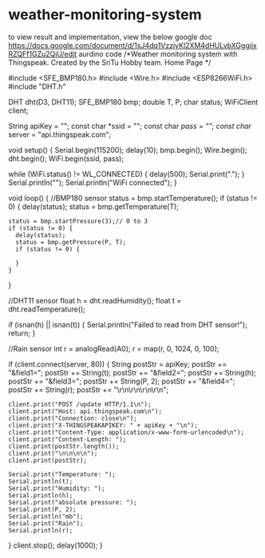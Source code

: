 # weather-monitoring-system
to view result and implementation, view the below google doc
https://docs.google.com/document/d/1sJ4dq1VzzjyKl2XM4dHULvbXGggiixRZQFf1GZu2QiU/edit
aurdino code
/*Weather monitoring system with Thingspeak.
   Created by the SriTu Hobby team.
   Home Page
*/

#include <SFE_BMP180.h>
#include <Wire.h>
#include <ESP8266WiFi.h>
#include "DHT.h"

DHT dht(D3, DHT11);
SFE_BMP180 bmp;
double T, P;
char status;
WiFiClient client;

String apiKey = "";
const char *ssid =  "";
const char *pass =  "";
const char* server = "api.thingspeak.com";


void setup() {
  Serial.begin(115200);
  delay(10);
  bmp.begin();
  Wire.begin();
  dht.begin();
  WiFi.begin(ssid, pass);


  while (WiFi.status() != WL_CONNECTED) {
    delay(500);
    Serial.print(".");
  }
  Serial.println("");
  Serial.println("WiFi connected");
}

void loop() {
  //BMP180 sensor
  status =  bmp.startTemperature();
  if (status != 0) {
    delay(status);
    status = bmp.getTemperature(T);

    status = bmp.startPressure(3);// 0 to 3
    if (status != 0) {
      delay(status);
      status = bmp.getPressure(P, T);
      if (status != 0) {

      }
    }
  }

  //DHT11 sensor
  float h = dht.readHumidity();
  float t = dht.readTemperature();

  if (isnan(h) || isnan(t)) {
    Serial.println("Failed to read from DHT sensor!");
    return;
  }

  //Rain sensor
  int r = analogRead(A0);
  r = map(r, 0, 1024, 0, 100);


  if (client.connect(server, 80)) {
    String postStr = apiKey;
    postStr += "&field1=";
    postStr += String(t);
    postStr += "&field2=";
    postStr += String(h);
    postStr += "&field3=";
    postStr += String(P, 2);
    postStr += "&field4=";
    postStr += String(r);
    postStr += "\r\n\r\n\r\n\r\n";

    client.print("POST /update HTTP/1.1\n");
    client.print("Host: api.thingspeak.com\n");
    client.print("Connection: close\n");
    client.print("X-THINGSPEAKAPIKEY: " + apiKey + "\n");
    client.print("Content-Type: application/x-www-form-urlencoded\n");
    client.print("Content-Length: ");
    client.print(postStr.length());
    client.print("\n\n\n\n");
    client.print(postStr);

    Serial.print("Temperature: ");
    Serial.println(t);
    Serial.print("Humidity: ");
    Serial.println(h);
    Serial.print("absolute pressure: ");
    Serial.print(P, 2);
    Serial.println("mb");
    Serial.print("Rain");
    Serial.println(r);

  }
  client.stop();
  delay(1000);
}
